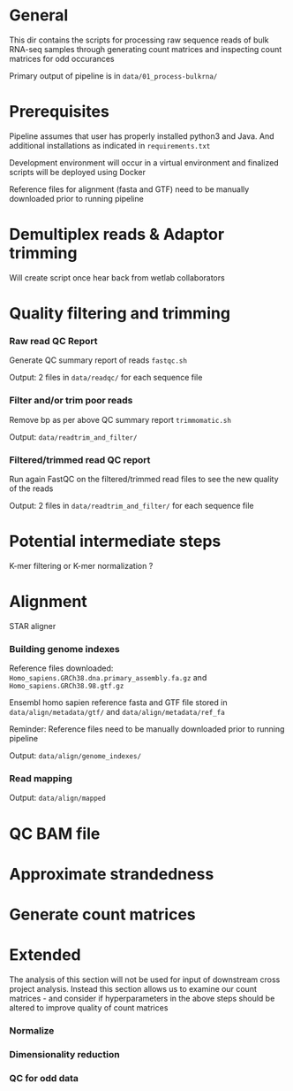 # General

This dir contains the scripts for processing raw sequence reads of bulk RNA-seq samples through generating count matrices and inspecting count matrices for odd occurances

Primary output of pipeline is in `data/01_process-bulkrna/`

# Prerequisites 

Pipeline assumes that user has properly installed python3 and Java. And additional installations as indicated in `requirements.txt`

Development environment will occur in a virtual environment and finalized scripts will be deployed using Docker

Reference files for alignment (fasta and GTF) need to be manually downloaded prior to running pipeline


# Demultiplex reads & Adaptor trimming

Will create script once hear back from wetlab collaborators

# Quality filtering and trimming

### Raw read QC Report

Generate QC summary report of reads `fastqc.sh`

Output: 2 files in `data/readqc/` for each sequence file

### Filter and/or trim poor reads

Remove bp as per above QC summary report `trimmomatic.sh`

Output: `data/readtrim_and_filter/`

### Filtered/trimmed read QC report

Run again FastQC on the filtered/trimmed read files to see the new quality of the reads

Output: 2 files in `data/readtrim_and_filter/` for each sequence file

# Potential intermediate steps

K-mer filtering or K-mer normalization ?

# Alignment

STAR aligner

### Building genome indexes

Reference files downloaded: `Homo_sapiens.GRCh38.dna.primary_assembly.fa.gz` and `Homo_sapiens.GRCh38.98.gtf.gz`

Ensembl homo sapien reference fasta and GTF file stored in `data/align/metadata/gtf/` and `data/align/metadata/ref_fa`

Reminder: Reference files need to be manually downloaded prior to running pipeline

Output: `data/align/genome_indexes/`

### Read mapping

Output: `data/align/mapped`

# QC BAM file

# Approximate strandedness

# Generate count matrices

# Extended

The analysis of this section will not be used for input of downstream cross project analysis. Instead this section allows us to examine our count matrices - and consider if hyperparameters in the above steps should be altered to improve quality of count matrices

### Normalize

### Dimensionality reduction

### QC for odd data
